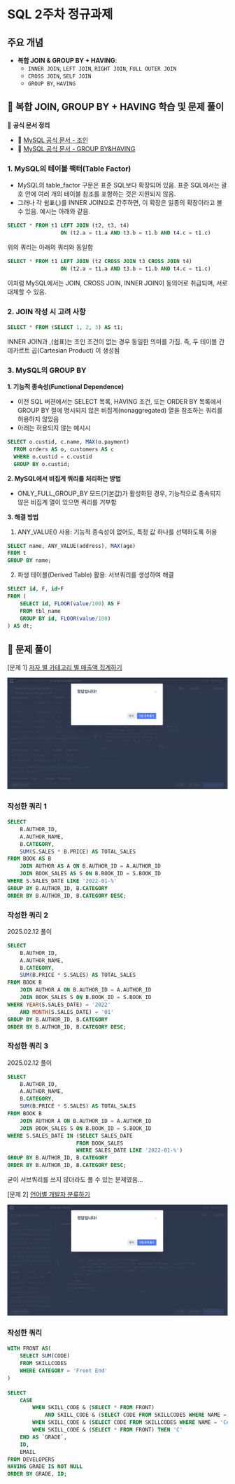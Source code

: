 # SQL 2주차 정규과제

## 주요 개념

- **복합 JOIN & GROUP BY + HAVING**:
    - `INNER JOIN`, `LEFT JOIN`, `RIGHT JOIN`, `FULL OUTER JOIN`
    - `CROSS JOIN`, `SELF JOIN`
    - `GROUP BY`, `HAVING`

## 📖 복합 JOIN, GROUP BY + HAVING 학습 및 문제 풀이

📖 **공식 문서 정리**

- 🔗 [MySQL 공식 문서 - 조인](https://dev.mysql.com/doc/refman/8.0/en/join.html)
- 🔗 [MySQL 공식 문서 - GROUP BY&HAVING](https://dev.mysql.com/doc/refman/8.0/en/group-by-handling.html)

### 1. MySQL의 테이블 팩터(Table Factor)
- MySQL의 table_factor 구문은 표준 SQL보다 확장되어 있음. 표준 SQL에서는 괄호 안에 여러 개의 테이블 참조를 포함하는 것은 지원되지 않음.
- 그러나 각 쉼표(,)를 INNER JOIN으로 간주하면, 이 확장은 일종의 확장이라고 볼 수 있음. 예시는 아래와 같음.

```SQL
SELECT * FROM t1 LEFT JOIN (t2, t3, t4)
                 ON (t2.a = t1.a AND t3.b = t1.b AND t4.c = t1.c)
```

위의 쿼리는 아래의 쿼리와 동일함

```SQL
SELECT * FROM t1 LEFT JOIN (t2 CROSS JOIN t3 CROSS JOIN t4)
                 ON (t2.a = t1.a AND t3.b = t1.b AND t4.c = t1.c)
```

이처럼 MySQL에서는 JOIN, CROSS JOIN, INNER JOIN이 동의어로 취급되며, 서로 대체할 수 있음.

### 2. JOIN 작성 시 고려 사항
```SQL
SELECT * FROM (SELECT 1, 2, 3) AS t1;
```
INNER JOIN과 ,(쉼표)는 조인 조건이 없는 경우 동일한 의미를 가짐. 즉, 두 테이블 간 데카르트 곱(Cartesian Product) 이 생성됨

### 3. MySQL의 GROUP BY
**1. 기능적 종속성(Functional Dependence)**
- 이전 SQL 버젼에서는 SELECT 목록, HAVING 조건, 또는 ORDER BY 목록에서 GROUP BY 절에 명시되지 않은 비집계(nonaggregated) 열을 참조하는 쿼리를 허용하지 않았음
- 아래는 허용되지 않는 예시시
```SQL
SELECT o.custid, c.name, MAX(o.payment)
  FROM orders AS o, customers AS c
  WHERE o.custid = c.custid
  GROUP BY o.custid;
```

**2. MySQL에서 비집계 쿼리를 처리하는 방법**
- ONLY_FULL_GROUP_BY 모드(기본값)가 활성화된 경우, 기능적으로 종속되지 않은 비집계 열이 있으면 쿼리를 거부함

**3. 해결 방법**
  1) ANY_VALUE() 사용: 기능적 종속성이 없어도, 특정 값 하나를 선택하도록 허용
```SQL
SELECT name, ANY_VALUE(address), MAX(age)
FROM t
GROUP BY name;
```
  2) 파생 테이블(Derived Table) 활용: 서브쿼리를 생성하여 해결
```SQL
SELECT id, F, id+F
FROM (
    SELECT id, FLOOR(value/100) AS F
    FROM tbl_name
    GROUP BY id, FLOOR(value/100)
) AS dt;
```

## 📝 문제 풀이

[문제 1]
[저자 별 카테고리 별 매출액 집계하기](https://school.programmers.co.kr/learn/courses/30/lessons/144856)

![](https://github.com/bird-one-00/25-1_SQL_Assignment/blob/main/img/%EC%8A%A4%ED%81%AC%EB%A6%B0%EC%83%B7%202025-03-23%20200359.png)

### 작성한 쿼리 1
```SQL
SELECT
    B.AUTHOR_ID,
    A.AUTHOR_NAME,
    B.CATEGORY,
    SUM(S.SALES * B.PRICE) AS TOTAL_SALES
FROM BOOK AS B
    JOIN AUTHOR AS A ON B.AUTHOR_ID = A.AUTHOR_ID
    JOIN BOOK_SALES AS S ON B.BOOK_ID = S.BOOK_ID
WHERE S.SALES_DATE LIKE '2022-01-%'
GROUP BY B.AUTHOR_ID, B.CATEGORY
ORDER BY B.AUTHOR_ID, B.CATEGORY DESC;
```

### 작성한 쿼리 2
2025.02.12 풀이
```SQL
SELECT
    B.AUTHOR_ID,
    A.AUTHOR_NAME,
    B.CATEGORY,
    SUM(B.PRICE * S.SALES) AS TOTAL_SALES
FROM BOOK B
    JOIN AUTHOR A ON B.AUTHOR_ID = A.AUTHOR_ID
    JOIN BOOK_SALES S ON B.BOOK_ID = S.BOOK_ID
WHERE YEAR(S.SALES_DATE) = '2022'
    AND MONTH(S.SALES_DATE) = '01'
GROUP BY B.AUTHOR_ID, B.CATEGORY
ORDER BY B.AUTHOR_ID, B.CATEGORY DESC;
```

### 작성한 쿼리 3
2025.02.12 풀이
```SQL
SELECT
    B.AUTHOR_ID,
    A.AUTHOR_NAME,
    B.CATEGORY,
    SUM(B.PRICE * S.SALES) AS TOTAL_SALES
FROM BOOK B
    JOIN AUTHOR A ON B.AUTHOR_ID = A.AUTHOR_ID
    JOIN BOOK_SALES S ON B.BOOK_ID = S.BOOK_ID
WHERE S.SALES_DATE IN (SELECT SALES_DATE
                      FROM BOOK_SALES
                      WHERE SALES_DATE LIKE '2022-01-%')
GROUP BY B.AUTHOR_ID, B.CATEGORY
ORDER BY B.AUTHOR_ID, B.CATEGORY DESC;
```

굳이 서브쿼리를 쓰지 않더라도 풀 수 있는 문제였음...

[문제 2]
[언어별 개발자 분류하기](https://school.programmers.co.kr/learn/courses/30/lessons/276036)

![](https://github.com/bird-one-00/25-1_SQL_Assignment/blob/main/img/%EC%8A%A4%ED%81%AC%EB%A6%B0%EC%83%B7%202025-03-23%20201716.png)

### 작성한 쿼리
```SQL
WITH FRONT AS(
    SELECT SUM(CODE)
    FROM SKILLCODES
    WHERE CATEGORY = 'Front End'
)

SELECT
    CASE
        WHEN SKILL_CODE & (SELECT * FROM FRONT)
            AND SKILL_CODE & (SELECT CODE FROM SKILLCODES WHERE NAME = 'python') THEN 'A'
        WHEN SKILL_CODE & (SELECT CODE FROM SKILLCODES WHERE NAME = 'C#') THEN 'B'
        WHEN SKILL_CODE & (SELECT * FROM FRONT) THEN 'C'
    END AS `GRADE`,
    ID,
    EMAIL
FROM DEVELOPERS
HAVING GRADE IS NOT NULL
ORDER BY GRADE, ID;
```